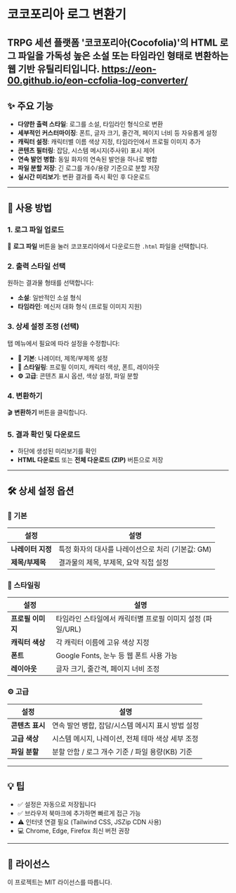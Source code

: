 # 코코포리아 로그 변환기

TRPG 세션 플랫폼 '코코포리아(Cocofolia)'의 HTML 로그 파일을 가독성 높은 소설 또는 타임라인 형태로 변환하는 웹 기반 유틸리티입니다.
https://eon-00.github.io/eon-ccfolia-log-converter/
---

## ✨ 주요 기능

- **다양한 출력 스타일**: 로그를 소설, 타임라인 형식으로 변환
- **세부적인 커스터마이징**: 폰트, 글자 크기, 줄간격, 페이지 너비 등 자유롭게 설정
- **캐릭터 설정**: 캐릭터별 이름 색상 지정, 타임라인에서 프로필 이미지 추가
- **콘텐츠 필터링**: 잡담, 시스템 메시지(주사위) 표시 제어
- **연속 발언 병합**: 동일 화자의 연속된 발언을 하나로 병합
- **파일 분할 저장**: 긴 로그를 개수/용량 기준으로 분할 저장
- **실시간 미리보기**: 변환 결과를 즉시 확인 후 다운로드

---

## 🚀 사용 방법

### 1. 로그 파일 업로드
📁 **로그 파일** 버튼을 눌러 코코포리아에서 다운로드한 `.html` 파일을 선택합니다.

### 2. 출력 스타일 선택
원하는 결과물 형태를 선택합니다:
- **소설**: 일반적인 소설 형식
- **타임라인**: 메신저 대화 형식 (프로필 이미지 지원)

### 3. 상세 설정 조정 (선택)
탭 메뉴에서 필요에 따라 설정을 수정합니다:
- **📝 기본**: 나레이터, 제목/부제목 설정
- **🎨 스타일링**: 프로필 이미지, 캐릭터 색상, 폰트, 레이아웃
- **⚙️ 고급**: 콘텐츠 표시 옵션, 색상 설정, 파일 분할

### 4. 변환하기
🎬 **변환하기** 버튼을 클릭합니다.

### 5. 결과 확인 및 다운로드
- 하단에 생성된 미리보기를 확인
- **HTML 다운로드** 또는 **전체 다운로드 (ZIP)** 버튼으로 저장

---

## 🛠️ 상세 설정 옵션

### 📝 기본
| 설정 | 설명 |
|------|------|
| **나레이터 지정** | 특정 화자의 대사를 나레이션으로 처리 (기본값: GM) |
| **제목/부제목** | 결과물의 제목, 부제목, 요약 직접 설정 |

### 🎨 스타일링
| 설정 | 설명 |
|------|------|
| **프로필 이미지** | 타임라인 스타일에서 캐릭터별 프로필 이미지 설정 (파일/URL) |
| **캐릭터 색상** | 각 캐릭터 이름에 고유 색상 지정 |
| **폰트** | Google Fonts, 눈누 등 웹 폰트 사용 가능 |
| **레이아웃** | 글자 크기, 줄간격, 페이지 너비 조정 |

### ⚙️ 고급
| 설정 | 설명 |
|------|------|
| **콘텐츠 표시** | 연속 발언 병합, 잡담/시스템 메시지 표시 방법 설정 |
| **고급 색상** | 시스템 메시지, 나레이션, 전체 테마 색상 세부 조정 |
| **파일 분할** | 분할 안함 / 로그 개수 기준 / 파일 용량(KB) 기준 |

---

## 💡 팁

- ✅ 설정은 자동으로 저장됩니다
- ✅ 브라우저 북마크에 추가하면 빠르게 접근 가능
- ⚠️ 인터넷 연결 필요 (Tailwind CSS, JSZip CDN 사용)
- 💻 Chrome, Edge, Firefox 최신 버전 권장

---

## 📄 라이선스

이 프로젝트는 MIT 라이선스를 따릅니다.

